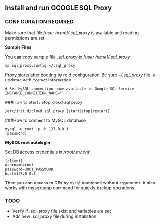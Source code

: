 ## Install and run GOOGLE SQL Proxy

### CONFIGURATION REQUIRED
Make sure that file *[user home]/.sql_proxy* is available and reading permissions are set

**Sample Files**

You can copy sample file *.sql_proxy* to *[user home]/.sql_proxy*

```
cp sql_proxy.config ~/.sql_proxy
```

Proxy starts after booting by rc.d configuration.
Be sure *~/.sql_proxy* file is updated with correct information

```
# Set MySQL connection name available in Google SQL Service
INSTANCE_CONNECTION_NAME=''
```

###How to start / stop cloud sql proxy

```
/etc/init.d/cloud_sql_proxy {start|stop|restart}
```

###How to connect to MySQL database

```
mysql -u root -p -h 127.0.0.1
[password]
```

**MySQL root autologin**

Set DB access credentials in */root/.my.cnf*

```
[client]
username=root
password=ROOT_PASSWORD
host=127.0.0.1
```

Then you can access to DBs by `mysql` command without arguments, it also works with mysqldump command for quickly backup operations.

### TODO

- Verify if .sql_proxy file exist and variables are set
- Add new .sql_proxy file during installation
